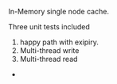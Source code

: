 In-Memory single node cache.

Three unit tests included
1. happy path with exipiry.
2. Multi-thread write
3. Multi-thread read
- 

